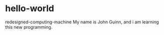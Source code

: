 # hello-world
redesigned-computing-machine
My name is John Guinn, and i am learning this new programming.
